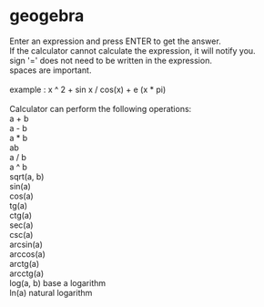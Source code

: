 # geogebra

Enter an expression and press ENTER to get the answer. <br />
If the calculator cannot calculate the expression, it will notify you. <br />
sign '=' does not need to be written in the expression. <br />
spaces are important. <br />
<br />
example : x ^ 2 + sin x / cos(x) + e (x * pi) <br />
<br />
Calculator can perform the following operations: <br />
a + b <br />
a - b <br />
a * b <br />
ab    <br />
a / b <br />
a ^ b  <br />
sqrt(a, b) <br />
sin(a) <br />
cos(a) <br />
tg(a) <br />
ctg(a) <br />
sec(a) <br />
csc(a) <br />
arcsin(a) <br />
arccos(a) <br />
arctg(a) <br />
arcctg(a) <br />
log(a, b)                 base a logarithm <br />
ln(a)                     natural logarithm <br />
